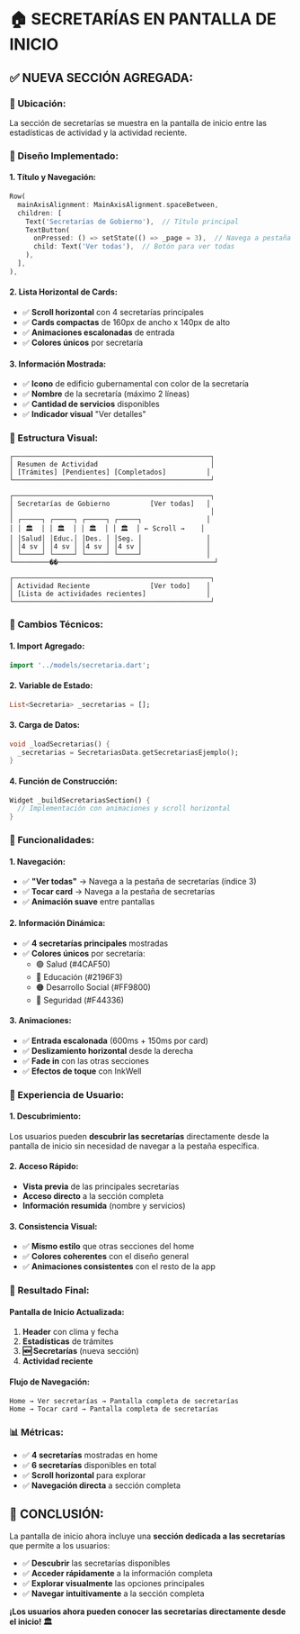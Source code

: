 # 🏠 SECRETARÍAS EN PANTALLA DE INICIO

## ✅ **NUEVA SECCIÓN AGREGADA:**

### **🎯 Ubicación:**
La sección de secretarías se muestra en la pantalla de inicio entre las estadísticas de actividad y la actividad reciente.

### **📱 Diseño Implementado:**

#### **1. Título y Navegación:**
```dart
Row(
  mainAxisAlignment: MainAxisAlignment.spaceBetween,
  children: [
    Text('Secretarías de Gobierno'),  // Título principal
    TextButton(
      onPressed: () => setState(() => _page = 3),  // Navega a pestaña secretarías
      child: Text('Ver todas'),  // Botón para ver todas
    ),
  ],
),
```

#### **2. Lista Horizontal de Cards:**
- ✅ **Scroll horizontal** con 4 secretarías principales
- ✅ **Cards compactas** de 160px de ancho x 140px de alto
- ✅ **Animaciones escalonadas** de entrada
- ✅ **Colores únicos** por secretaría

#### **3. Información Mostrada:**
- ✅ **Icono** de edificio gubernamental con color de la secretaría
- ✅ **Nombre** de la secretaría (máximo 2 líneas)
- ✅ **Cantidad de servicios** disponibles
- ✅ **Indicador visual** "Ver detalles"

### **🎨 Estructura Visual:**

```
┌─────────────────────────────────────────────────┐
│ Resumen de Actividad                            │
│ [Trámites] [Pendientes] [Completados]          │
└─────────────────────────────────────────────────┘

┌─────────────────────────────────────────────────┐
│ Secretarías de Gobierno          [Ver todas]   │
│                                                 │
│ ┌─────┐ ┌─────┐ ┌─────┐ ┌─────┐                │
│ │ 🏛️  │ │ 🏛️  │ │ 🏛️  │ │ 🏛️  │ ← Scroll →    │
│ │Salud│ │Educ.│ │Des. │ │Seg. │                │
│ │4 sv │ │4 sv │ │4 sv │ │4 sv │                │
│ └─────┘ └─────┘ └─────┘ └─────┘                │
└─────────��───────────────────────────────────────┘

┌─────────────────────────────────────────────────┐
│ Actividad Reciente               [Ver todo]    │
│ [Lista de actividades recientes]               │
└─────────────────────────────────────────────────┘
```

### **🔧 Cambios Técnicos:**

#### **1. Import Agregado:**
```dart
import '../models/secretaria.dart';
```

#### **2. Variable de Estado:**
```dart
List<Secretaria> _secretarias = [];
```

#### **3. Carga de Datos:**
```dart
void _loadSecretarias() {
  _secretarias = SecretariasData.getSecretariasEjemplo();
}
```

#### **4. Función de Construcción:**
```dart
Widget _buildSecretariasSection() {
  // Implementación con animaciones y scroll horizontal
}
```

### **🎯 Funcionalidades:**

#### **1. Navegación:**
- ✅ **"Ver todas"** → Navega a la pestaña de secretarías (índice 3)
- ✅ **Tocar card** → Navega a la pestaña de secretarías
- ✅ **Animación suave** entre pantallas

#### **2. Información Dinámica:**
- ✅ **4 secretarías principales** mostradas
- ✅ **Colores únicos** por secretaría:
  - 🟢 Salud (#4CAF50)
  - 🔵 Educación (#2196F3)
  - 🟠 Desarrollo Social (#FF9800)
  - 🔴 Seguridad (#F44336)

#### **3. Animaciones:**
- ✅ **Entrada escalonada** (600ms + 150ms por card)
- ✅ **Deslizamiento horizontal** desde la derecha
- ✅ **Fade in** con las otras secciones
- ✅ **Efectos de toque** con InkWell

### **📱 Experiencia de Usuario:**

#### **1. Descubrimiento:**
Los usuarios pueden **descubrir las secretarías** directamente desde la pantalla de inicio sin necesidad de navegar a la pestaña específica.

#### **2. Acceso Rápido:**
- **Vista previa** de las principales secretarías
- **Acceso directo** a la sección completa
- **Información resumida** (nombre y servicios)

#### **3. Consistencia Visual:**
- ✅ **Mismo estilo** que otras secciones del home
- ✅ **Colores coherentes** con el diseño general
- ✅ **Animaciones consistentes** con el resto de la app

### **🚀 Resultado Final:**

#### **Pantalla de Inicio Actualizada:**
1. **Header** con clima y fecha
2. **Estadísticas** de trámites
3. **🆕 Secretarías** (nueva sección)
4. **Actividad reciente**

#### **Flujo de Navegación:**
```
Home → Ver secretarías → Pantalla completa de secretarías
Home → Tocar card → Pantalla completa de secretarías
```

### **📊 Métricas:**
- ✅ **4 secretarías** mostradas en home
- ✅ **6 secretarías** disponibles en total
- ✅ **Scroll horizontal** para explorar
- ✅ **Navegación directa** a sección completa

## 🎉 **CONCLUSIÓN:**

La pantalla de inicio ahora incluye una **sección dedicada a las secretarías** que permite a los usuarios:

- ✅ **Descubrir** las secretarías disponibles
- ✅ **Acceder rápidamente** a la información completa
- ✅ **Explorar visualmente** las opciones principales
- ✅ **Navegar intuitivamente** a la sección completa

**¡Los usuarios ahora pueden conocer las secretarías directamente desde el inicio! 🏛️**
